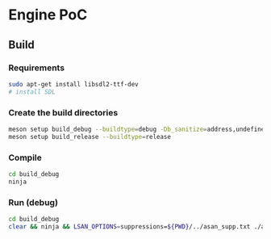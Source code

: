 
# Engine PoC

## Build

### Requirements

```bash
sudo apt-get install libsdl2-ttf-dev
# install SDL
```

### Create the build directories

```bash
meson setup build_debug --buildtype=debug -Db_sanitize=address,undefined
meson setup build_release --buildtype=release
```

### Compile

```bash
cd build_debug
ninja
```

### Run (debug)

```bash
cd build_debug
clear && ninja && LSAN_OPTIONS=suppressions=${PWD}/../asan_supp.txt ./app/engine-test -a ${PWD}/../assets
```
